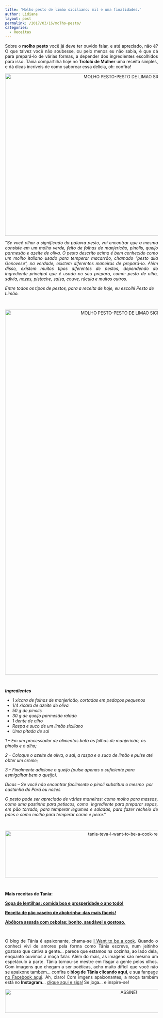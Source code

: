 ```yaml
---
title: 'Molho pesto de limão siciliano: mil e uma finalidades.'
author: Lidiane
layout: post
permalink: /2017/03/16/molho-pesto/
categories:
  - Receitas
---
```

<p align="justify">
  Sobre o<strong> molho pesto</strong> você já deve ter ouvido falar, e até apreciado, não é? O que talvez você não soubesse, ou pelo menos eu não sabia, é que dá para prepará-lo de várias formas, a depender dos ingredientes escolhidos para isso. Tânia compartilha hoje no <strong>Trololó de Mulher</strong> uma receita simples, e dá dicas incríveis de como saborear essa delícia, oh: confira!
</p>

<p align="center">
  <img class="alignnone size-full wp-image-13627" src="https://www.trololodemulher.com.br/2017/03/MOLHO-PESTO-PESTO-DE-LIMAO-SICILIANO.jpg" alt="MOLHO PESTO-PESTO DE LIMAO SICILIANO" width="800" height="534" />
</p>

<p align="justify">
  “<em>Se você olhar o significado da palavra pesto, vai encontrar que a mesma consiste em um molho verde, feito de folhas de manjericão, pinolis, queijo parmesão e azeite de oliva. O pesto descrito acima é bem conhecido como um molho italiano usado para temperar macarrão, chamado “pesto alla Genovese”, na verdade, existem diferentes maneiras de prepará-lo. Além disso, existem muitos tipos diferentes de pestos, dependendo do ingrediente principal que é usado no seu preparo, como: pesto de alho, sálvia, nozes, pistache, salsa, couve, rúcula e muitos outros.</em>
</p>

_Entre todos os tipos de pestos, para a receita de hoje, eu escolhi Pesto de Limão._

&nbsp;

<p align="center">
  <img class="alignnone size-full wp-image-13628" src="https://www.trololodemulher.com.br/2017/03/MOLHO-PESTO-PESTO-DE-LIMAO-SICILIANO2.jpg" alt="MOLHO PESTO-PESTO DE LIMAO SICILIANO[2]" width="800" height="1200" />
</p>

&nbsp;

**_Ingredientes_**

  * _1 xícara de folhas de manjericão, cortadas em pedaços pequenos_ 
  * _1/4 xícara de azeite de oliva_ 
  * _50 g de pinolis_ 
  * _30 g de queijo parmesão ralado_ 
  * _1 dente de alho_ 
  * _Raspa e suco de um limão siciliano_ 
  * _Uma pitada de sal_

_1 – Em um processador de alimentos bata as folhas de manjericão, os pinolis e o alho;_

_2 – Coloque o azeite de oliva, o sal, a raspa e o suco de limão e pulse até obter um creme;_

_3 – Finalmente adicione o queijo (pulse apenas o suficiente para esmigalhar bem o queijo)._

_Dicas – Se você não encontrar facilmente o pinoli substitua o mesmo  por castanha do Pará ou nozes._

<p style="text-align: justify;">
  <em>O pesto pode ser apreciado de várias maneiras: como molho para massas, como uma pastinha para petiscos, como  ingrediente para preparar sopas, em pão torrado, para temperar legumes e saladas, para fazer recheio de pães e como molho para temperar carne e peixe</em>.”
</p>

&nbsp;

<p align="center">
  <img class="alignnone size-full wp-image-13037" src="https://www.trololodemulher.com.br/2016/10/TANIA-TEVA-I-WANT-TO-BE-A-COOK-RECEITAS.jpg" alt="tania-teva-i-want-to-be-a-cook-receitas" width="800" height="154" />
</p>

&nbsp;

**Mais receitas de Tania:**

<a href="http://www.trololodemulher.com.br/2017/02/21/sopa-de-lentilhas/" target="_blank" rel="noopener noreferrer"><strong>Sopa de lentilhas: comida boa e prosperidade o ano todo!</strong></a>

<a href="http://www.trololodemulher.com.br/2017/02/14/pao-caseiro/" target="_blank" rel="noopener noreferrer"><strong>Receita de pão caseiro de abobrinha: das mais fáceis!</strong></a>

<a href="http://www.trololodemulher.com.br/2017/02/07/abobora-assada/" target="_blank" rel="noopener noreferrer"><strong>Abóbora assada com cebolas: bonito, saudável e gostoso.</strong></a>

&nbsp;

<p align="justify">
  O blog de Tânia é apaixonante, chama-se <a href="https://iwanttobeacook.wordpress.com/" target="_blank" rel="noopener noreferrer">I Want to be a cook</a>. Quando o conheci vivi de amores pela forma como Tânia escreve, num jeitinho gostoso que cativa a gente… parece que estamos na cozinha, ao lado dela, enquanto ouvimos a moça falar. Além do mais, as imagens são mesmo um espetáculo à parte. Tânia tornou-se mestre em fisgar a gente pelos olhos. Com imagens que chegam a ser poéticas, acho muito difícil que você não se apaixone também… confira o<strong> blog de Tânia <a href="https://iwanttobeacook.wordpress.com/" target="_blank" rel="noopener noreferrer">clicando aqui</a></strong>, e sua <a href="https://www.facebook.com/Iwanttobeacook-818578268272846/" target="_blank" rel="noopener noreferrer">fanpage no Facebook aqui</a>. Ah, claro! Com imgens apaixonantes, a moça também está no <strong>Instagram</strong>… <a href="https://www.instagram.com/iwanttobeacook/" target="_blank" rel="noopener noreferrer">clique aqui e siga!</a> Se joga… e inspire-se!
</p>

<p align="center">
  <a href="http://feedburner.google.com/fb/a/mailverify?uri=blogbichafemea&loc=pt_BR" target="_blank" rel="noopener noreferrer"><img class="alignnone size-full wp-image-10439" src="https://www.trololodemulher.com.br/2014/09/ASSINE.png" alt="ASSINE!" width="800" height="78" /></a>
</p>

<p align="justify">